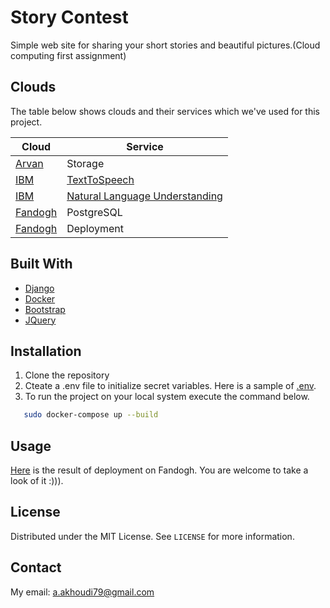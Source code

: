 
# Story Contest


Simple web site for sharing your short stories and beautiful pictures.(Cloud computing first assignment)

## Clouds

The table below shows clouds and their services which we've used for this project.

| Cloud      | Service |
| ----------- | ----------- |
| [Arvan](https://www.arvancloud.com/fa)   | Storage   |
| [IBM](https://cloud.ibm.com/)   | [TextToSpeech](https://cloud.ibm.com/apidocs/text-to-speech)   |
| [IBM](https://cloud.ibm.com/)   | [Natural Language Understanding]( https://cloud.ibm.com/apidocs/naturallanguage-understanding)   |
| [Fandogh](https://www.fandogh.cloud/)   |  PostgreSQL  |
| [Fandogh](https://www.fandogh.cloud/)   |  Deployment  |



## Built With


* [Django](https://www.djangoproject.com/)
* [Docker](https://www.docker.com/)
* [Bootstrap](https://getbootstrap.com)
* [JQuery](https://jquery.com)


## Installation

1. Clone the repository
2. Cteate a .env file to initialize secret variables. Here is a sample of [.env](https://github.com/AlirezaAK2000/story-contest/blob/master/.env.test).
3. To run the project on your local system execute the command below.
```sh
   sudo docker-compose up --build
   ```
## Usage

[Here](https:story-contest-alirezaak.fandogh.cloud) is the result of deployment on Fandogh. You are welcome to take a look of it :))).



## License

Distributed under the MIT License. See `LICENSE` for more information.



## Contact

My email: a.akhoudi79@gmail.com



